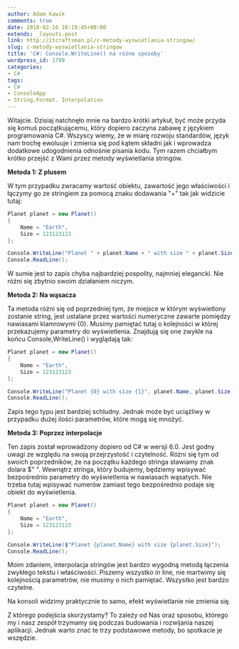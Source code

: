 ```yaml
---
author: Adam Kawik
comments: true
date: 2018-02-16 16:19:45+00:00
extends: _layouts.post
link: http://itcraftsman.pl/c-metody-wyswietlania-stringow/
slug: c-metody-wyswietlania-stringow
title: 'C#: Console.WriteLine() na różne sposoby'
wordpress_id: 1799
categories:
- C#
tags:
- C#
- ConsoleApp
- String.Format. Interpolation
---
```


Witajcie. Dzisiaj natchnęło mnie na bardzo krótki artykuł, być może przyda się komuś początkującemu, który dopiero zaczyna zabawę z językiem programowania C#. Wszyscy wiemy, że w miarę rozwoju standardów, język nam trochę ewoluuje i zmienia się pod kątem składni jak i wprowadza dodatkowe udogodnienia odnośnie pisania kodu. Tym razem chciałbym krótko przejść z Wami przez metody wyświetlania stringów.

<!-- more -->

**Metoda 1: Z plusem**

W tym przypadku zwracamy wartość obiektu, zawartość jego właściwości i łączymy go ze stringiem za pomocą znaku dodawania "+" tak jak widzicie tutaj:

```cs
Planet planet = new Planet()
{
    Name = "Earth",
    Size = 123123123
};

Console.WriteLine("Planet " + planet.Name + " with size " + planet.Size);
Console.ReadLine();
```

W sumie jest to zapis chyba najbardziej pospolity, najmniej elegancki. Nie różni się zbytnio swoim działaniem niczym.

**Metoda 2: Na wąsacza**

Ta metoda różni się od poprzedniej tym, że miejsce w którym wyświetlony zostanie string, jest ustalane przez wartości numeryczne zawarte pomiędzy nawiasami klamrowymi {0}. Musimy pamiętać tutaj o kolejności w której przekazujemy parametry do wyświetlenia. Znajdują się one zwykle na końcu Console,WriteLine() i wyglądają tak:

```cs
Planet planet = new Planet()
{
    Name = "Earth",
    Size = 123123123
};

Console.WriteLine("Planet {0} with size {1}", planet.Name, planet.Size);
Console.ReadLine();
```

Zapis tego typu jest bardziej schludny. Jednak może być uciążliwy w przypadku dużej ilości parametrów, które mogą się mnożyć.

**Metoda 3: Poprzez interpolacje**

Ten zapis został wprowadzony dopiero od C# w wersji 6.0. Jest godny uwagi ze względu na swoją przejrzystość i czytelność. Różni się tym od swoich poprzedników, że na początku każdego stringa stawiamy znak dolara $" ". Wewnątrz stringa, który budujemy, będziemy wpisywać bezpośrednio parametry do wyświetlenia w nawiasach wąsatych. Nie trzeba tutaj wpisywać numerów zamiast tego bezpośrednio podaje się obiekt do wyświetlenia.

    
```cs
Planet planet = new Planet()
{
    Name = "Earth",
    Size = 123123123
};

Console.WriteLine($"Planet {planet.Name} with size {planet.Size}");
Console.ReadLine();
```


Moim zdaniem, interpolacja stringów jest bardzo wygodną metodą łączenia zwykłego tekstu i właściwości. Piszemy wszystko in line, nie martwimy się kolejnością parametrów, nie musimy o nich pamiętać. Wszystko jest bardzo czytelne.

Na konsoli widzimy praktycznie to samo, efekt wyświetlanie nie zmienia się.

Z którego podejścia skorzystamy? To zależy od Nas oraz sposobu, którego my i nasz zespół trzymamy się podczas budowania i rozwijania naszej aplikacji. Jednak warto znać te trzy podstawowe metody, bo spotkacie je wszędzie.
